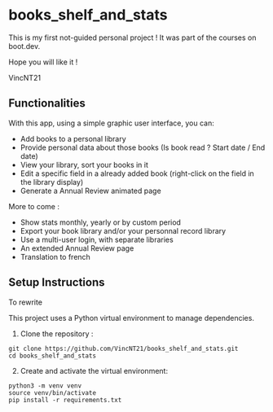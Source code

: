 # books_shelf_and_stats

This is my first not-guided personal project !
It was part of the courses on boot.dev.

Hope you will like it !

VincNT21

## Functionalities

With this app, using a simple graphic user interface, you can:
- Add books to a personal library
- Provide personal data about those books (Is book read ? Start date / End date)
- View your library, sort your books in it
- Edit a specific field in a already added book (right-click on the field in the library display)
- Generate a Annual Review animated page

More to come :
- Show stats monthly, yearly or by custom period
- Export your book library and/or your personnal record library
- Use a multi-user login, with separate libraries
- An extended Annual Review page
- Translation to french

## Setup Instructions 
To rewrite

This project uses a Python virtual environment to manage dependencies.

1. Clone the repository :
```
git clone https://github.com/VincNT21/books_shelf_and_stats.git
cd books_shelf_and_stats
```

2. Create and activate the virtual environment:
```
python3 -m venv venv
source venv/bin/activate
pip install -r requirements.txt
```